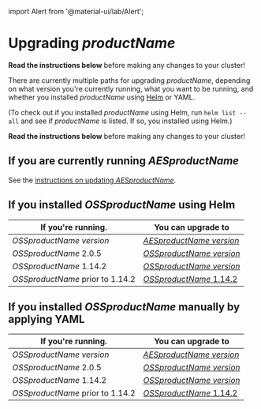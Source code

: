 import Alert from '@material-ui/lab/Alert';

# Upgrading $productName$

<Alert severity="warning">
  <b>Read the instructions below</b> before making any changes to your cluster!
</Alert>

There are currently multiple paths for upgrading $productName$, depending on what version you're currently
running, what you want to be running, and whether you installed $productName$ using [Helm](../helm) or
YAML.

(To check out if you installed $productName$ using Helm, run `helm list --all` and see if
$productName$ is listed. If so, you installed using Helm.)

<Alert severity="warning">
  <b>Read the instructions below</b> before making any changes to your cluster!
</Alert>

## If you are currently running $AESproductName$

See the [instructions on updating $AESproductName$](../../../../../edge-stack/$docsVersion$/topics/install/migration-matrix).

## If you installed $OSSproductName$ using Helm

| If you're running.               | You can upgrade to                                                         |
|----------------------------------|----------------------------------------------------------------------------|
| $OSSproductName$ $version$       | [$AESproductName$ $version$](../upgrade/helm/emissary-2.1/edge-stack-2.1)  |
| $OSSproductName$ 2.0.5           | [$OSSproductName$ $version$](../upgrade/helm/emissary-2.0/emissary-2.1)    |
| $OSSproductName$ 1.14.2          | [$OSSproductName$ $version$](../upgrade/helm/emissary-1.14/emissary-2.1)   |
| $OSSproductName$ prior to 1.14.2 | [$OSSproductName$ 1.14.2](../../../../1.14/topics/install/upgrading)       |

## If you installed $OSSproductName$ manually by applying YAML

| If you're running.               | You can upgrade to                                                         |
|----------------------------------|----------------------------------------------------------------------------|
| $OSSproductName$ $version$       | [$AESproductName$ $version$](../upgrade/yaml/emissary-2.1/edge-stack-2.1)  |
| $OSSproductName$ 2.0.5           | [$OSSproductName$ $version$](../upgrade/yaml/emissary-2.0/emissary-2.1)    |
| $OSSproductName$ 1.14.2          | [$OSSproductName$ $version$](../upgrade/yaml/emissary-1.14/emissary-2.1)   |
| $OSSproductName$ prior to 1.14.2 | [$OSSproductName$ 1.14.2](../../../../1.14/topics/install/upgrading)       |
